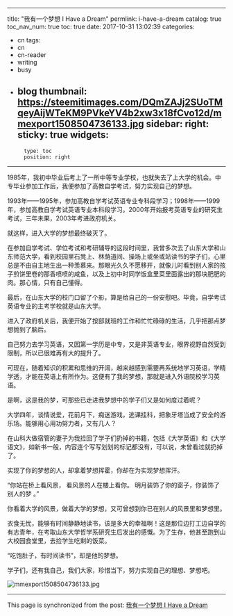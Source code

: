 
---
title: "我有一个梦想 I Have a Dream"
permlink: i-have-a-dream
catalog: true
toc_nav_num: true
toc: true
date: 2017-10-31 13:02:39
categories:
- cn
tags:
- cn
- cn-reader
- writing
- busy
- blog
thumbnail: https://steemitimages.com/DQmZAJj2SUoTMqeyAijWTeKM9PVkeYV4b2xw3x18fCvo12d/mmexport1508504736133.jpg
sidebar:
    right:
        sticky: true
widgets:
    -
        type: toc
        position: right
---


1985年，我初中毕业后考上了一所中等专业学校，也就失去了上大学的机会。中专毕业参加工作后，我便参加了高教自学考试，努力实现自己的梦想。

1993年——1995年，参加高教自学考试英语专业专科段学习；1998年——1999年，参加高教自学考试英语专业本科段学习。2000年开始报考英语专业的研究生考试，三年未果，2003年考进政府机关。

就这样，进入大学的梦想最终破灭了。

在参加自学考试、学位考试和考研辅导的这段时间里，我曾多次去了山东大学和山东师范大学，看到校园里石凳上、林荫道间、操场上或坐或站读书的学子们，心里总是不由自主地生出一种羡慕来。那眼光久久不愿移开，就像儿时看到别人家的孩子煎饼里卷的那香喷喷的咸鱼，以及上初中时同学饭盒里菜里面露出的那块肥肥的肉。那心情，只有自己懂得。

最后，在山东大学的校门口留了个影，算是给自己的一份安慰吧。毕竟，自学考试英语专业的主考学校就是山东大学。

进入了政府机关后，我便开始了按部就班的工作和忙忙碌碌的生活，几乎把那点梦想抛到了脑后。

自己努力去学习英语，又因第一学历是中专，又是非英语专业，眼界视野自然受到限制，所以已很难再有大的提升了。

可现在，随着知识的积累和思维的开阔，越来越感到需要再系统地学习英语，学精学透，才能在英语上有所作为。这便有了我的梦想，那就是进入外语院校学习英语。

是啊，这是我的梦，可那些已走进我梦想中的学子们又是如何度过着呢？

大学四年，谈情说爱，花前月下，痴迷游戏，逃课挂科，把象牙塔当成了安全的游乐场。能够用心用功努力者，又有几人？

在山科大做宿管的妻子为我捡回了学子们扔掉的书籍，包括《大学英语》和《大学语文》，如新书一般，内容连个写写划划的标记都没有，可以说，未曾看过就扔掉了。

实现了你的梦想的人，却拿着梦想挥霍，你却在为实现梦想挥汗。

“你站在桥上看风景， 看风景的人在楼上看你。 明月装饰了你的窗子，你装饰了别人的梦 。”

你看着大学的风景，做着大学的梦想，又可曾想到你已在别人的风景里和梦想里。

衣食无忧，能够有时间静静地读书，该是多大的幸福啊！这是那位边打工边自学的有志青年，在考取山东大学哲学系研究生后发出的感慨。为了生存，他甚至跑到山大校园食堂里，去捡学生吃剩的饭菜。

“吃饱肚子，有时间读书”，却是他的梦想。

学子们，还有我自己，我们大家，珍惜当下，努力实现自己的理想、梦想吧。

![mmexport1508504736133.jpg](https://steemitimages.com/DQmZAJj2SUoTMqeyAijWTeKM9PVkeYV4b2xw3x18fCvo12d/mmexport1508504736133.jpg)

- - -

This page is synchronized from the post: [我有一个梦想 I Have a Dream](https://steemit.com/@bring/i-have-a-dream)
